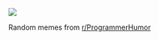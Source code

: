 ![](https://preview.redd.it/ws8sx5ovvf4e1.png?width=640&crop=smart&auto=webp&s=4cd3eb0434b609322b7dfca3c1fba07e7a16f52f)

 Random memes from [r/ProgrammerHumor](https://www.reddit.com/r/ProgrammerHumor/)
